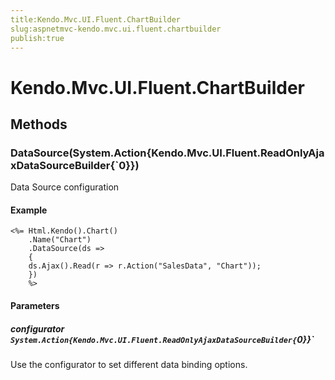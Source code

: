 ```yaml
---
title:Kendo.Mvc.UI.Fluent.ChartBuilder
slug:aspnetmvc-kendo.mvc.ui.fluent.chartbuilder
publish:true
---
```


# Kendo.Mvc.UI.Fluent.ChartBuilder

## Methods

### DataSource(System.Action{Kendo.Mvc.UI.Fluent.ReadOnlyAjaxDataSourceBuilder{`0}})
Data Source configuration

#### Example
    <%= Html.Kendo().Chart()
        .Name("Chart")
        .DataSource(ds =>
        {
        ds.Ajax().Read(r => r.Action("SalesData", "Chart"));
        })
        %>

#### Parameters

##### configurator `System.Action{Kendo.Mvc.UI.Fluent.ReadOnlyAjaxDataSourceBuilder{`0}}`
Use the configurator to set different data binding options.
